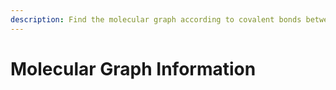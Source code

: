 ```yaml
---
description: Find the molecular graph according to covalent bonds between atoms.
---
```


# Molecular Graph Information

